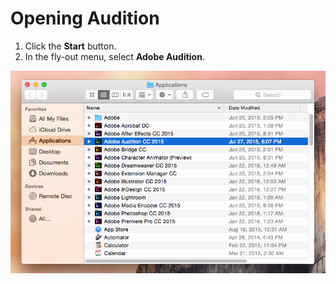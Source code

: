 # Opening Audition

1. Click the **Start** button. 
2. In the fly-out menu, select **Adobe Audition**.

![Opening Adobe Audition CC 2015.](/assets/opening-audition.png)

